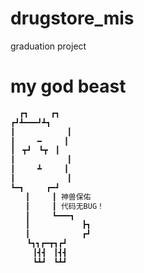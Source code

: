 # drugstore_mis
graduation project

# my god beast
``` bash
  ┏┓　　　┏┓
┏┛┻━━━┛┻┓
┃　　　　　　　┃ 　
┃　　　━　　　┃
┃　┳┛　┗┳　┃
┃　　　　　　　┃
┃　　　┻　　　┃
┃　　　　　　　┃
┗━┓　　　┏━┛
　　┃　　　┃ 神兽保佑
　　┃　　　┃ 代码无BUG！
　　┃　　　┗━━━┓
　　┃　　　　　　　┣┓
　　┃　　　　　　　┏┛
　  ┗┓┓┏━┳┓┏┛
　　　┃┫┫　┃┫┫
　　　┗┻┛　┗┻┛
```